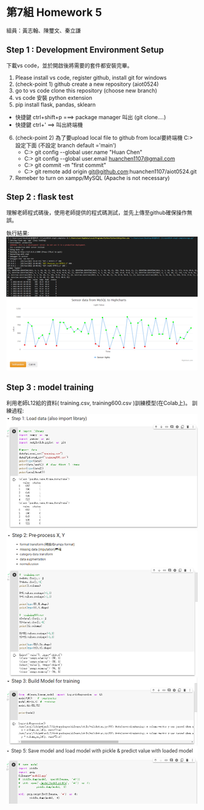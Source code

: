 # 第7組 Homework 5
組員：黃志翰、陳璽文、秦立謙

## Step 1 : Development Environment Setup
下載vs code，並於開啟後將需要的套件都安裝完畢。
1. Please install vs code, register github, install git for windows
2. (check-point 1) github create a new repository (aiot0524)
3. go to vs code clone this repository (choose new branch) 
4. vs code 安裝 python extension 
5. pip install flask, pandas, sklearn 
  * 快捷鍵 ctrl+shift+p ===> package manager 叫出 (git clone....)
  * 快捷鍵 ctrl+' ==> 叫出終端機 
6. (check-point 2) 為了要upload local file to github from local要終端機 C:> 設定下面 (不設定 branch default ='main')
   * C:> git config --global user.name "Huan Chen"
   * C:> git config --global user.email huanchen1107@gmail.com
   * C:> git commit -m "first commit"
   * C:> git remote add origin git@github.com:huanchen1107/aiot0524.git
7. Remeber to turn on xampp/MySQL (Apache is not necessary)

## Step 2 : flask test
理解老師程式碼後，使用老師提供的程式碼測試，並先上傳至github確保操作無誤。

執行結果:
![alt text](https://github.com/Coldtee/AIoT_hw5/blob/main/img/1.png)
![alt text](https://github.com/Coldtee/AIoT_hw5/blob/main/img/2.png)

## Step 3 : model training
利用老師L12給的資料( training.csv, training600.csv )訓練模型(在Colab上)。
訓練過程:
![alt text](https://github.com/Coldtee/AIoT_hw5/blob/main/img/3.png)
![alt text](https://github.com/Coldtee/AIoT_hw5/blob/main/img/4.png)
![alt text](https://github.com/Coldtee/AIoT_hw5/blob/main/img/5.png)
![alt text](https://github.com/Coldtee/AIoT_hw5/blob/main/img/6.png)



